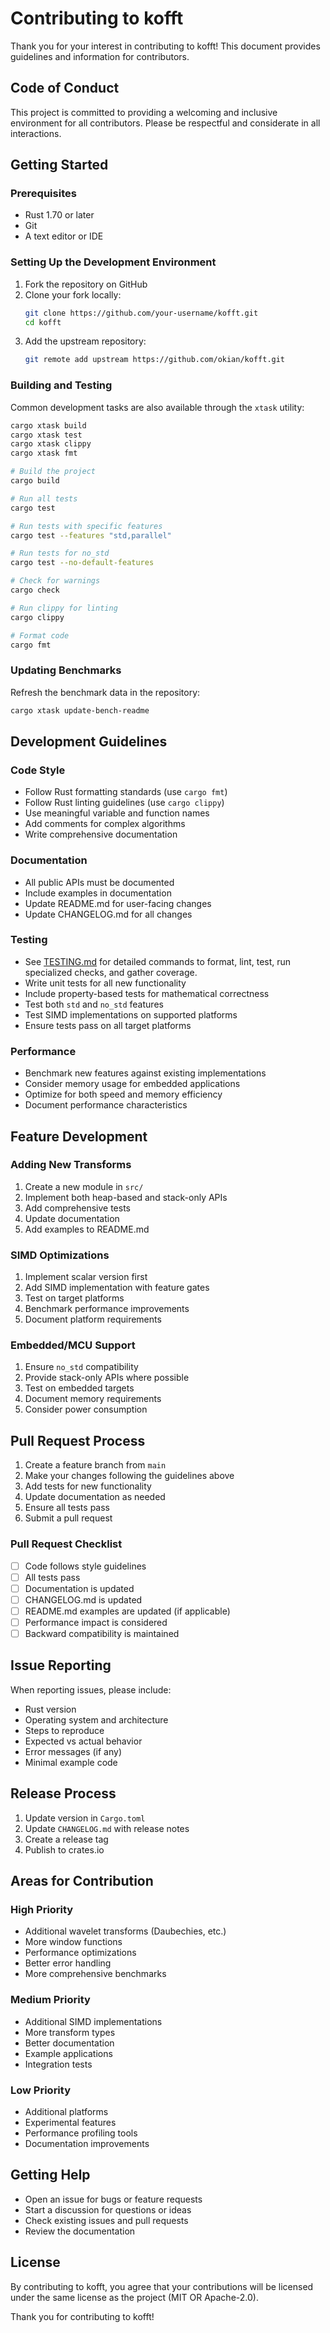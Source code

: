 # Contributing to kofft

Thank you for your interest in contributing to kofft! This document provides guidelines and information for contributors.

## Code of Conduct

This project is committed to providing a welcoming and inclusive environment for all contributors. Please be respectful and considerate in all interactions.

## Getting Started

### Prerequisites

- Rust 1.70 or later
- Git
- A text editor or IDE

### Setting Up the Development Environment

1. Fork the repository on GitHub
2. Clone your fork locally:
   ```bash
   git clone https://github.com/your-username/kofft.git
   cd kofft
   ```
3. Add the upstream repository:
   ```bash
   git remote add upstream https://github.com/okian/kofft.git
   ```

### Building and Testing

Common development tasks are also available through the `xtask` utility:

```bash
cargo xtask build
cargo xtask test
cargo xtask clippy
cargo xtask fmt
```

```bash
# Build the project
cargo build

# Run all tests
cargo test

# Run tests with specific features
cargo test --features "std,parallel"

# Run tests for no_std
cargo test --no-default-features

# Check for warnings
cargo check

# Run clippy for linting
cargo clippy

# Format code
cargo fmt
```

### Updating Benchmarks

Refresh the benchmark data in the repository:

```bash
cargo xtask update-bench-readme
```

## Development Guidelines

### Code Style

- Follow Rust formatting standards (use `cargo fmt`)
- Follow Rust linting guidelines (use `cargo clippy`)
- Use meaningful variable and function names
- Add comments for complex algorithms
- Write comprehensive documentation

### Documentation

- All public APIs must be documented
- Include examples in documentation
- Update README.md for user-facing changes
- Update CHANGELOG.md for all changes

### Testing

- See [TESTING.md](TESTING.md) for detailed commands to format, lint, test, run
  specialized checks, and gather coverage.
- Write unit tests for all new functionality
- Include property-based tests for mathematical correctness
- Test both `std` and `no_std` features
- Test SIMD implementations on supported platforms
- Ensure tests pass on all target platforms

### Performance

- Benchmark new features against existing implementations
- Consider memory usage for embedded applications
- Optimize for both speed and memory efficiency
- Document performance characteristics

## Feature Development

### Adding New Transforms

1. Create a new module in `src/`
2. Implement both heap-based and stack-only APIs
3. Add comprehensive tests
4. Update documentation
5. Add examples to README.md

### SIMD Optimizations

1. Implement scalar version first
2. Add SIMD implementation with feature gates
3. Test on target platforms
4. Benchmark performance improvements
5. Document platform requirements

### Embedded/MCU Support

1. Ensure `no_std` compatibility
2. Provide stack-only APIs where possible
3. Test on embedded targets
4. Document memory requirements
5. Consider power consumption

## Pull Request Process

1. Create a feature branch from `main`
2. Make your changes following the guidelines above
3. Add tests for new functionality
4. Update documentation as needed
5. Ensure all tests pass
6. Submit a pull request

### Pull Request Checklist

- [ ] Code follows style guidelines
- [ ] All tests pass
- [ ] Documentation is updated
- [ ] CHANGELOG.md is updated
- [ ] README.md examples are updated (if applicable)
- [ ] Performance impact is considered
- [ ] Backward compatibility is maintained

## Issue Reporting

When reporting issues, please include:

- Rust version
- Operating system and architecture
- Steps to reproduce
- Expected vs actual behavior
- Error messages (if any)
- Minimal example code

## Release Process

1. Update version in `Cargo.toml`
2. Update `CHANGELOG.md` with release notes
3. Create a release tag
4. Publish to crates.io

## Areas for Contribution

### High Priority

- Additional wavelet transforms (Daubechies, etc.)
- More window functions
- Performance optimizations
- Better error handling
- More comprehensive benchmarks

### Medium Priority

- Additional SIMD implementations
- More transform types
- Better documentation
- Example applications
- Integration tests

### Low Priority

- Additional platforms
- Experimental features
- Performance profiling tools
- Documentation improvements

## Getting Help

- Open an issue for bugs or feature requests
- Start a discussion for questions or ideas
- Check existing issues and pull requests
- Review the documentation

## License

By contributing to kofft, you agree that your contributions will be licensed under the same license as the project (MIT OR Apache-2.0).

Thank you for contributing to kofft! 